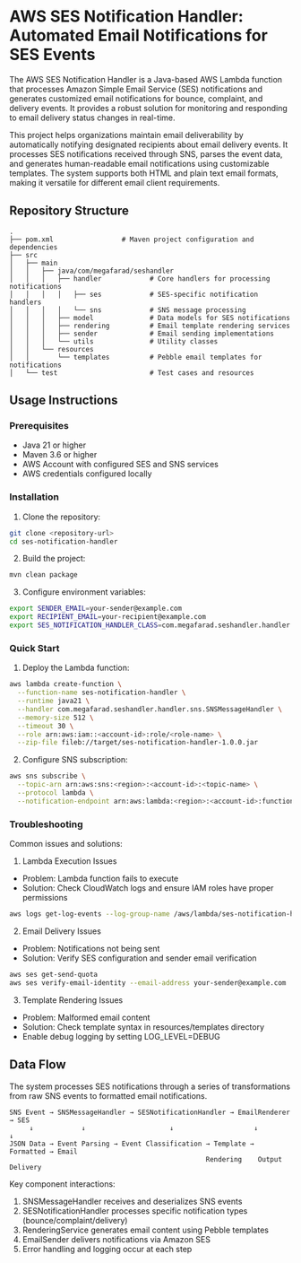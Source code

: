 # AWS SES Notification Handler: Automated Email Notifications for SES Events

The AWS SES Notification Handler is a Java-based AWS Lambda function that processes Amazon Simple Email Service (SES) notifications and generates customized email notifications for bounce, complaint, and delivery events. It provides a robust solution for monitoring and responding to email delivery status changes in real-time.

This project helps organizations maintain email deliverability by automatically notifying designated recipients about email delivery events. It processes SES notifications received through SNS, parses the event data, and generates human-readable email notifications using customizable templates. The system supports both HTML and plain text email formats, making it versatile for different email client requirements.

## Repository Structure
```
.
├── pom.xml                 # Maven project configuration and dependencies
├── src
│   ├── main
│   │   ├── java/com/megafarad/seshandler
│   │   │   ├── handler            # Core handlers for processing notifications
│   │   │   │   ├── ses            # SES-specific notification handlers
│   │   │   │   └── sns            # SNS message processing
│   │   │   ├── model              # Data models for SES notifications
│   │   │   ├── rendering          # Email template rendering services
│   │   │   ├── sender             # Email sending implementations
│   │   │   └── utils              # Utility classes
│   │   └── resources
│   │       └── templates          # Pebble email templates for notifications
│   └── test                       # Test cases and resources
```

## Usage Instructions
### Prerequisites
- Java 21 or higher
- Maven 3.6 or higher
- AWS Account with configured SES and SNS services
- AWS credentials configured locally

### Installation

1. Clone the repository:
```bash
git clone <repository-url>
cd ses-notification-handler
```

2. Build the project:
```bash
mvn clean package
```

3. Configure environment variables:
```bash
export SENDER_EMAIL=your-sender@example.com
export RECIPIENT_EMAIL=your-recipient@example.com
export SES_NOTIFICATION_HANDLER_CLASS=com.megafarad.seshandler.handler.ses.SendEmailSESNotificationHandler
```

### Quick Start

1. Deploy the Lambda function:
```bash
aws lambda create-function \
  --function-name ses-notification-handler \
  --runtime java21 \
  --handler com.megafarad.seshandler.handler.sns.SNSMessageHandler \
  --memory-size 512 \
  --timeout 30 \
  --role arn:aws:iam::<account-id>:role/<role-name> \
  --zip-file fileb://target/ses-notification-handler-1.0.0.jar
```

2. Configure SNS subscription:
```bash
aws sns subscribe \
  --topic-arn arn:aws:sns:<region>:<account-id>:<topic-name> \
  --protocol lambda \
  --notification-endpoint arn:aws:lambda:<region>:<account-id>:function:ses-notification-handler
```

### Troubleshooting

Common issues and solutions:

1. Lambda Execution Issues
- Problem: Lambda function fails to execute
- Solution: Check CloudWatch logs and ensure IAM roles have proper permissions
```bash
aws logs get-log-events --log-group-name /aws/lambda/ses-notification-handler
```

2. Email Delivery Issues
- Problem: Notifications not being sent
- Solution: Verify SES configuration and sender email verification
```bash
aws ses get-send-quota
aws ses verify-email-identity --email-address your-sender@example.com
```

3. Template Rendering Issues
- Problem: Malformed email content
- Solution: Check template syntax in resources/templates directory
- Enable debug logging by setting LOG_LEVEL=DEBUG

## Data Flow
The system processes SES notifications through a series of transformations from raw SNS events to formatted email notifications.

```ascii
SNS Event → SNSMessageHandler → SESNotificationHandler → EmailRenderer → SES
     ↓            ↓                     ↓                    ↓           ↓
JSON Data → Event Parsing → Event Classification → Template → Formatted → Email
                                                 Rendering    Output    Delivery
```

Key component interactions:
1. SNSMessageHandler receives and deserializes SNS events
2. SESNotificationHandler processes specific notification types (bounce/complaint/delivery)
3. RenderingService generates email content using Pebble templates
4. EmailSender delivers notifications via Amazon SES
5. Error handling and logging occur at each step